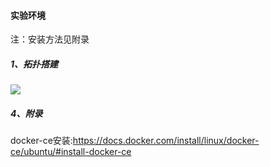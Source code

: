 #### 实验环境

注：安装方法见附录
##### 1、拓扑搭建

![](http://image-store1.oss-cn-hangzhou.aliyuncs.com/18-8-23/39868592.jpg)
##### 4、附录
docker-ce安装:https://docs.docker.com/install/linux/docker-ce/ubuntu/#install-docker-ce